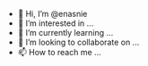 - 👋 Hi, I’m @enasnie
- 👀 I’m interested in ...
- 🌱 I’m currently learning ...
- 💞️ I’m looking to collaborate on ...
- 📫 How to reach me ...

<!---
enasnie/enasnie is a ✨ special ✨ repository because its `README.md` (this file) appears on your GitHub profile.
You can click the Preview link to take a look at your changes.
--->
